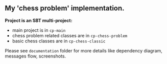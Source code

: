 My 'chess problem' implementation.
----------------------------------

**Project is an SBT multi-project:**
- main project is in `cp-main`
- chess problem related classes are in `cp-chess-problem`
- basic chess classes are in `cp-chess-classic`

Please see `documentation` folder for more details like dependency diagram, messages flow, screenshots.

